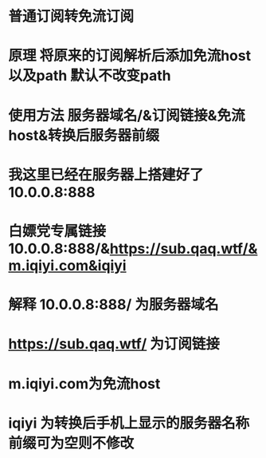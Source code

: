 # 普通订阅转免流订阅 
# 原理  将原来的订阅解析后添加免流host以及path 默认不改变path
# 使用方法   服务器域名/&订阅链接&免流host&转换后服务器前缀
#  我这里已经在服务器上搭建好了    10.0.0.8:888
# 白嫖党专属链接  10.0.0.8:888/&https://sub.qaq.wtf/&m.iqiyi.com&iqiyi  
# 解释  10.0.0.8:888/  为服务器域名
# https://sub.qaq.wtf/ 为订阅链接
# m.iqiyi.com为免流host 
# iqiyi 为转换后手机上显示的服务器名称前缀可为空则不修改
